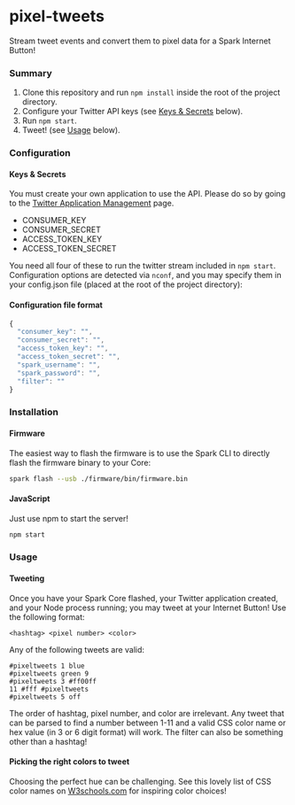 pixel-tweets
============
Stream tweet events and convert them to pixel data for a Spark Internet Button!

### Summary

1. Clone this repository and run `npm install` inside the root of the project directory.
2. Configure your Twitter API keys (see [Keys & Secrets](#keys--secrets) below).
3. Run `npm start`.
4. Tweet! (see [Usage](#usage) below).

### Configuration

#### Keys & Secrets

You must create your own application to use the API. Please do so by going to the [Twitter Application Management](https://apps.twitter.com/) page.

* CONSUMER_KEY
* CONSUMER_SECRET
* ACCESS_TOKEN_KEY
* ACCESS_TOKEN_SECRET

You need all four of these to run the twitter stream included in `npm start`. Configuration options are detected via `nconf`, and you may specify them in your config.json file (placed at the root of the project directory):


#### Configuration file format
  ```js
  {
  	"consumer_key": "",
  	"consumer_secret": "",
  	"access_token_key": "",
  	"access_token_secret": "",
    "spark_username": "",
    "spark_password": "",
    "filter": ""
  }
  ```
  
### Installation
#### Firmware

The easiest way to flash the firmware is to use the Spark CLI to directly flash the firmware binary to your Core:

```bash
spark flash --usb ./firmware/bin/firmware.bin 
```

#### JavaScript

Just use npm to start the server!
```bash
npm start
```

### Usage

#### Tweeting
Once you have your Spark Core flashed, your Twitter application created, and your Node process running; you may tweet at your Internet Button! Use the following format:

```
<hashtag> <pixel number> <color>
```

Any of the following tweets are valid:
```
#pixeltweets 1 blue
#pixeltweets green 9
#pixeltweets 3 #ff00ff
11 #fff #pixeltweets
#pixeltweets 5 off
```

The order of hashtag, pixel number, and color are irrelevant. Any tweet that can be parsed to find a number between 1-11 and a valid CSS color name or hex value (in 3 or 6 digit format) will work. The filter can also be something other than a hashtag!

#### Picking the right colors to tweet

Choosing the perfect hue can be challenging. See this lovely list of CSS color names on [W3schools.com](http://www.w3schools.com/cssref/css_colornames.asp) for inspiring color choices!
